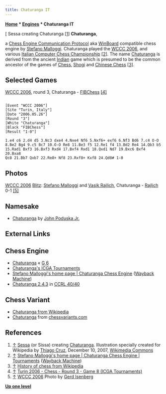 ```yaml
---
title: Chaturanga IT
---
```

**[Home](Home "Home") * [Engines](Engines "Engines") * Chaturanga IT**

\[ Sessa creating Chaturanga <a id="cite-note-1" href="#cite-ref-1">[1]</a>
**Chaturanga**,

a [Chess Engine Communication Protocol](Chess_Engine_Communication_Protocol "Chess Engine Communication Protocol") aka [WinBoard](WinBoard "WinBoard") compatible chess engine by [Stefano Malloggi](Stefano_Malloggi "Stefano Malloggi").
Chaturanga played the [WCCC 2006](WCCC_2006 "WCCC 2006"), and various [Italian Computer Chess Championship](Italian_Computer_Chess_Championship "Italian Computer Chess Championship") <a id="cite-note-2" href="#cite-ref-2">[2]</a>.
The name [Chaturanga](https://en.wikipedia.org/wiki/Chaturanga) is derived from the ancient [Indian](https://en.wikipedia.org/wiki/Indian_subcontinent) game which is presumed to be the common ancestor of the games of [Chess](Chess "Chess"), [Shogi](Shogi "Shogi") and [Chinese Chess](Chinese_Chess "Chinese Chess") <a id="cite-note-3" href="#cite-ref-3">[3]</a>.

## Selected Games

[WCCC 2006](WCCC_2006 "WCCC 2006"), round 3, Chaturanga - [FIBChess](FIBChess "FIBChess") <a id="cite-note-4" href="#cite-ref-4">[4]</a>

```

[Event "WCCC 2006"]
[Site "Turin, Italy"]
[Date "2006.05.26"]
[Round "3"]
[White "Chaturanga"]
[Black "FIBChess"]
[Result "1-0"]

1.e4 c6 2.d4 d5 3.Nc3 dxe4 4.Nxe4 Nf6 5.Nxf6+ exf6 6.Nf3 Bd6 7.c4 O-O 
8.Be2 Bg4 9.c5 Bc7 10.O-O Re8 11.Be3 f5 12.Re1 f4 13.Bd2 Re4 14.Qb3 b5 
15.Rad1 Bxf3 16.Bxf3 Rxd4 17.Bxf4 Rxd1 18.Qxd1 Nd7 19.Bxc6 Bxf4 20.Bxa8 
Qc8 21.Bb7 Qxb7 22.Re8+ Nf8 23.Rxf8+ Kxf8 24.Qd8# 1-0

```

## Photos

[](File:WCCC2006Blitz2.JPG)
[WCCC 2006](WCCC_2006 "WCCC 2006") [Blitz](https://www.game-ai-forum.org/icga-tournaments/round.php?tournament=17): [Stefano Malloggi](Stefano_Malloggi "Stefano Malloggi") and [Vasik Rajlich](Vasik_Rajlich "Vasik Rajlich"), Chaturanga - [Rajlich](Rybka "Rybka") 0-1 <a id="cite-note-5" href="#cite-ref-5">[5]</a>

## Namesake

- [Chaturanga](Chaturanga "Chaturanga") by [John Poduska Jr.](John_Poduska_Jr. "John Poduska Jr.")

## External Links

## Chess Engine

- [Chaturanga](https://www.g-sei.org/chaturanga/) « [G 6](G_6 "G 6")
- [Chaturanga's ICGA Tournaments](https://www.game-ai-forum.org/icga-tournaments/program.php?id=85)
- [Stefano Malloggi's home page | Chaturanga Chess Engine](https://web.archive.org/web/20100722090949/http://www.stefanomalloggi.altervista.org/index.htm) ([Wayback Machine](https://en.wikipedia.org/wiki/Wayback_Machine))
- [Chaturanga 2.4.3](http://computerchess.org.uk/ccrl/4040/cgi/engine_details.cgi?print=Details&eng=Chaturanga%202.4.3#Chaturanga_2_4_3) in [CCRL 40/40](CCRL "CCRL")

## Chess Variant

- [Chaturanga from Wikipedia](https://en.wikipedia.org/wiki/Chaturanga)
- [Chaturanga](https://www.chessvariants.com/historic.dir/chaturanga.html) from [chessvariants.com](http://www.chessvariants.com/)

## References

1. <a id="cite-ref-1" href="#cite-note-1">↑</a> [Sessa](https://de.wikipedia.org/wiki/Sissa_ibn_Dahir) (or Sissa) creating [Chaturanga](https://en.wikipedia.org/wiki/Chaturanga). Illustration specially created for Wikipedia by [Thiago Cruz](https://commons.wikimedia.org/wiki/User:Thiago_Cruz), December 10, 2007, [Wikimedia Commons](https://en.wikipedia.org/wiki/Wikimedia_Commons)
1. <a id="cite-ref-2" href="#cite-note-2">↑</a> [Stefano Malloggi's home page | Chaturanga Chess Engine | Tournaments](https://web.archive.org/web/20100903180758/http://www.stefanomalloggi.altervista.org/html/tournaments1.htm) ([Wayback Machine](https://en.wikipedia.org/wiki/Wayback_Machine))
1. <a id="cite-ref-3" href="#cite-note-3">↑</a> [History of chess from Wikipedia](https://en.wikipedia.org/wiki/History_of_chess#Origin)
1. <a id="cite-ref-4" href="#cite-note-4">↑</a> [Turin 2006 - Chess - Round 3 - Game 8 (ICGA Tournaments)](https://www.game-ai-forum.org/icga-tournaments/round.php?tournament=16&round=3&id=8)
1. <a id="cite-ref-5" href="#cite-note-5">↑</a> [WCCC 2006](WCCC_2006 "WCCC 2006") Photo by [Gerd Isenberg](Gerd_Isenberg "Gerd Isenberg")

**[Up one level](Engines "Engines")**

